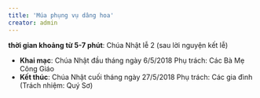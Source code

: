 ```yaml
---
title: 'Múa phụng vụ dâng hoa'
creator: admin
---
```


**thời gian khoảng từ 5-7 phút**: Chúa Nhật lễ 2 (sau lời nguyện kết lễ)

- **Khai mạc**: Chúa Nhật đầu tháng ngày 6/5/2018
	Phụ trách: Các Bà Mẹ Công Giáo
- **Kết thúc**: Chúa Nhật cuối tháng ngày 27/5/2018
	Phụ trách: Các gia đình (Trách nhiệm: Quý Sơ)
